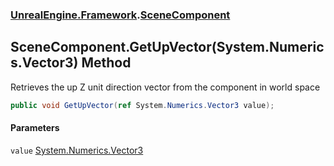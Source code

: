 ### [UnrealEngine.Framework](./UnrealEngine-Framework.md 'UnrealEngine.Framework').[SceneComponent](./SceneComponent.md 'UnrealEngine.Framework.SceneComponent')
## SceneComponent.GetUpVector(System.Numerics.Vector3) Method
Retrieves the up Z unit direction vector from the component in world space  
```csharp
public void GetUpVector(ref System.Numerics.Vector3 value);
```
#### Parameters
<a name='UnrealEngine-Framework-SceneComponent-GetUpVector(System-Numerics-Vector3)-value'></a>
`value` [System.Numerics.Vector3](https://docs.microsoft.com/en-us/dotnet/api/System.Numerics.Vector3 'System.Numerics.Vector3')  
  
